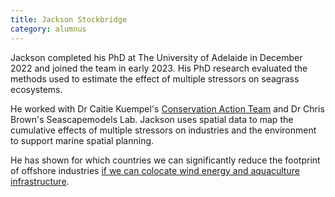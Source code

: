 ```yaml
---
title: Jackson Stockbridge
category: alumnus
---
```


Jackson completed his PhD at The University of Adelaide in December 2022 and joined the team in early 2023. His PhD research evaluated the methods used to estimate the effect of multiple stressors on seagrass ecosystems. 

He worked with Dr Caitie Kuempel's [Conservation Action Team](https://cdkuempel.github.io/website/) and Dr Chris Brown's Seascapemodels Lab. Jackson uses spatial data to map the cumulative effects of multiple stressors on industries and the environment to support marine spatial planning.

He has shown for which countries we can significantly reduce the footprint of offshore industries [if we can colocate wind energy and aquaculture infrastructure](https://www.sciencedirect.com/science/article/pii/S0964569125000675). 